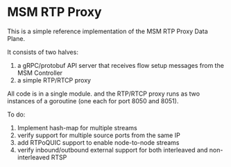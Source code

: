 # MSM RTP Proxy

This is a simple reference implementation of the MSM RTP Proxy Data Plane.

It consists of two halves:

1. a gRPC/protobuf API server that receives flow setup messages from the MSM Controller
2. a simple RTP/RTCP proxy

All code is in a single module. and the RTP/RTCP proxy runs as two instances of a goroutine (one each for port 8050 and 8051).

To do:

1. Implement hash-map for multiple streams
2. verify support for multiple source ports from the same IP
3. add RTPoQUIC support to enable node-to-node streams
4. verify inbound/outbound external support for both interleaved and non-interleaved RTSP
